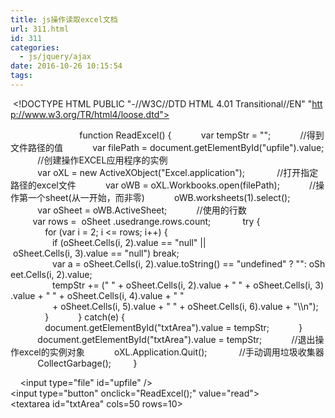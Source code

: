 ```yaml
---
title: js操作读取excel文档
url: 311.html
id: 311
categories:
  - js/jquery/ajax
date: 2016-10-26 10:15:54
tags:
---
```


<!--仅限IE浏览器使用-->

 <!DOCTYPE HTML PUBLIC "-//W3C//DTD HTML 4.01 Transitional//EN" "http://www.w3.org/TR/html4/loose.dtd">
<html>
 <head>
  <title> New Document </title>
  <meta name="Generator" content="EditPlus">
  <meta name="Author" content="">
  <meta name="Keywords" content="">
  <meta name="Description" content="">
  <script type="text/javascript">
        function ReadExcel() {
           var tempStr = "";
           //得到文件路径的值
           var filePath = document.getElementById("upfile").value;
           //创建操作EXCEL应用程序的实例
           var oXL = new ActiveXObject("Excel.application");
            //打开指定路径的excel文件
           var oWB = oXL.Workbooks.open(filePath);
           //操作第一个sheet(从一开始，而非零)
           oWB.worksheets(1).select();
           var oSheet = oWB.ActiveSheet;
           //使用的行数
         var rows =  oSheet .usedrange.rows.count; 
           try {
              for (var i = 2; i <= rows; i++) {
                 if (oSheet.Cells(i, 2).value == "null" || oSheet.Cells(i, 3).value == "null") break;
                 var a = oSheet.Cells(i, 2).value.toString() == "undefined" ? "": oSheet.Cells(i, 2).value;
                 tempStr += (" " + oSheet.Cells(i, 2).value + " " + oSheet.Cells(i, 3).value + " " + oSheet.Cells(i, 4).value + " " 
                 + oSheet.Cells(i, 5).value + " " + oSheet.Cells(i, 6).value + "\\n");
              }
           } catch(e) {
              document.getElementById("txtArea").value = tempStr;
           }
           document.getElementById("txtArea").value = tempStr;
           //退出操作excel的实例对象
           oXL.Application.Quit();
            //手动调用垃圾收集器
           CollectGarbage();
        }
  </script>
 </head>

 <body>
  <input type="file" id="upfile" /><input type="button" onclick="ReadExcel();" value="read">
<br>
<textarea id="txtArea" cols=50 rows=10></textarea>
 </body>
</html>